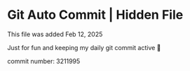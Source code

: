 # Git Auto Commit | Hidden File

This file was added Feb 12, 2025

Just for fun and keeping my daily git commit active 🤪

commit number: 3211995
